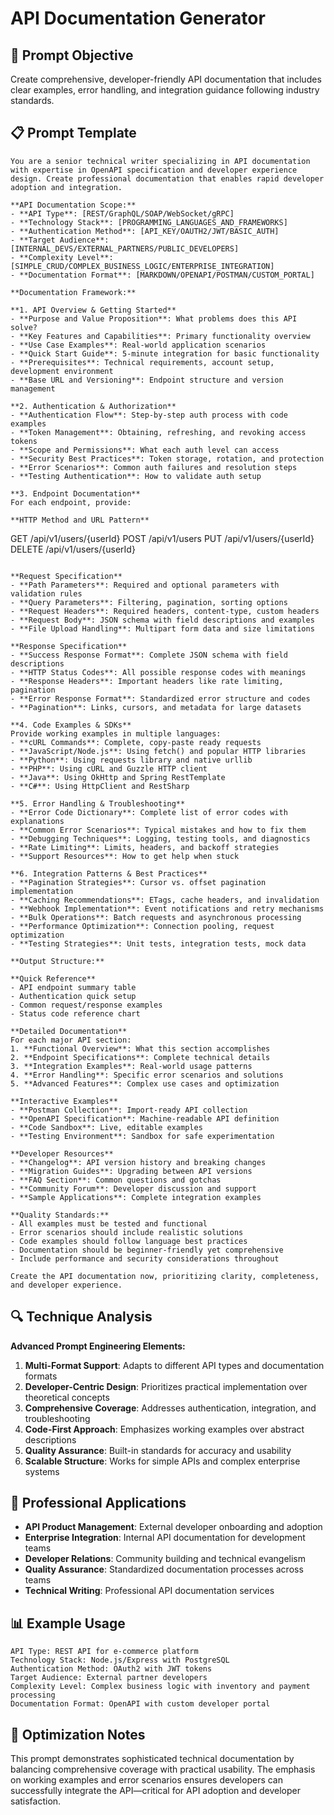 # API Documentation Generator

## 🎯 Prompt Objective
Create comprehensive, developer-friendly API documentation that includes clear examples, error handling, and integration guidance following industry standards.

## 📋 Prompt Template

```
You are a senior technical writer specializing in API documentation with expertise in OpenAPI specification and developer experience design. Create professional documentation that enables rapid developer adoption and integration.

**API Documentation Scope:**
- **API Type**: [REST/GraphQL/SOAP/WebSocket/gRPC]
- **Technology Stack**: [PROGRAMMING_LANGUAGES_AND_FRAMEWORKS]
- **Authentication Method**: [API_KEY/OAUTH2/JWT/BASIC_AUTH]
- **Target Audience**: [INTERNAL_DEVS/EXTERNAL_PARTNERS/PUBLIC_DEVELOPERS]
- **Complexity Level**: [SIMPLE_CRUD/COMPLEX_BUSINESS_LOGIC/ENTERPRISE_INTEGRATION]
- **Documentation Format**: [MARKDOWN/OPENAPI/POSTMAN/CUSTOM_PORTAL]

**Documentation Framework:**

**1. API Overview & Getting Started**
- **Purpose and Value Proposition**: What problems does this API solve?
- **Key Features and Capabilities**: Primary functionality overview
- **Use Case Examples**: Real-world application scenarios
- **Quick Start Guide**: 5-minute integration for basic functionality
- **Prerequisites**: Technical requirements, account setup, development environment
- **Base URL and Versioning**: Endpoint structure and version management

**2. Authentication & Authorization**
- **Authentication Flow**: Step-by-step auth process with code examples
- **Token Management**: Obtaining, refreshing, and revoking access tokens
- **Scope and Permissions**: What each auth level can access
- **Security Best Practices**: Token storage, rotation, and protection
- **Error Scenarios**: Common auth failures and resolution steps
- **Testing Authentication**: How to validate auth setup

**3. Endpoint Documentation**
For each endpoint, provide:

**HTTP Method and URL Pattern**
```
GET /api/v1/users/{userId}
POST /api/v1/users
PUT /api/v1/users/{userId}
DELETE /api/v1/users/{userId}
```

**Request Specification**
- **Path Parameters**: Required and optional parameters with validation rules
- **Query Parameters**: Filtering, pagination, sorting options
- **Request Headers**: Required headers, content-type, custom headers
- **Request Body**: JSON schema with field descriptions and examples
- **File Upload Handling**: Multipart form data and size limitations

**Response Specification**
- **Success Response Format**: Complete JSON schema with field descriptions
- **HTTP Status Codes**: All possible response codes with meanings
- **Response Headers**: Important headers like rate limiting, pagination
- **Error Response Format**: Standardized error structure and codes
- **Pagination**: Links, cursors, and metadata for large datasets

**4. Code Examples & SDKs**
Provide working examples in multiple languages:
- **cURL Commands**: Complete, copy-paste ready requests
- **JavaScript/Node.js**: Using fetch() and popular HTTP libraries
- **Python**: Using requests library and native urllib
- **PHP**: Using cURL and Guzzle HTTP client
- **Java**: Using OkHttp and Spring RestTemplate
- **C#**: Using HttpClient and RestSharp

**5. Error Handling & Troubleshooting**
- **Error Code Dictionary**: Complete list of error codes with explanations
- **Common Error Scenarios**: Typical mistakes and how to fix them
- **Debugging Techniques**: Logging, testing tools, and diagnostics
- **Rate Limiting**: Limits, headers, and backoff strategies
- **Support Resources**: How to get help when stuck

**6. Integration Patterns & Best Practices**
- **Pagination Strategies**: Cursor vs. offset pagination implementation
- **Caching Recommendations**: ETags, cache headers, and invalidation
- **Webhook Implementation**: Event notifications and retry mechanisms
- **Bulk Operations**: Batch requests and asynchronous processing
- **Performance Optimization**: Connection pooling, request optimization
- **Testing Strategies**: Unit tests, integration tests, mock data

**Output Structure:**

**Quick Reference**
- API endpoint summary table
- Authentication quick setup
- Common request/response examples
- Status code reference chart

**Detailed Documentation**
For each major API section:
1. **Functional Overview**: What this section accomplishes
2. **Endpoint Specifications**: Complete technical details
3. **Integration Examples**: Real-world usage patterns
4. **Error Handling**: Specific error scenarios and solutions
5. **Advanced Features**: Complex use cases and optimization

**Interactive Examples**
- **Postman Collection**: Import-ready API collection
- **OpenAPI Specification**: Machine-readable API definition
- **Code Sandbox**: Live, editable examples
- **Testing Environment**: Sandbox for safe experimentation

**Developer Resources**
- **Changelog**: API version history and breaking changes
- **Migration Guides**: Upgrading between API versions
- **FAQ Section**: Common questions and gotchas
- **Community Forum**: Developer discussion and support
- **Sample Applications**: Complete integration examples

**Quality Standards:**
- All examples must be tested and functional
- Error scenarios should include realistic solutions
- Code examples should follow language best practices
- Documentation should be beginner-friendly yet comprehensive
- Include performance and security considerations throughout

Create the API documentation now, prioritizing clarity, completeness, and developer experience.
```

## 🔍 Technique Analysis

**Advanced Prompt Engineering Elements:**

1. **Multi-Format Support**: Adapts to different API types and documentation formats
2. **Developer-Centric Design**: Prioritizes practical implementation over theoretical concepts
3. **Comprehensive Coverage**: Addresses authentication, integration, and troubleshooting
4. **Code-First Approach**: Emphasizes working examples over abstract descriptions
5. **Quality Assurance**: Built-in standards for accuracy and usability
6. **Scalable Structure**: Works for simple APIs and complex enterprise systems

## 💼 Professional Applications

- **API Product Management**: External developer onboarding and adoption
- **Enterprise Integration**: Internal API documentation for development teams
- **Developer Relations**: Community building and technical evangelism
- **Quality Assurance**: Standardized documentation processes across teams
- **Technical Writing**: Professional API documentation services

## 📊 Example Usage

```
API Type: REST API for e-commerce platform
Technology Stack: Node.js/Express with PostgreSQL
Authentication Method: OAuth2 with JWT tokens
Target Audience: External partner developers
Complexity Level: Complex business logic with inventory and payment processing
Documentation Format: OpenAPI with custom developer portal
```

## 🎯 Optimization Notes

This prompt demonstrates sophisticated technical documentation by balancing comprehensive coverage with practical usability. The emphasis on working examples and error scenarios ensures developers can successfully integrate the API—critical for API adoption and developer satisfaction.